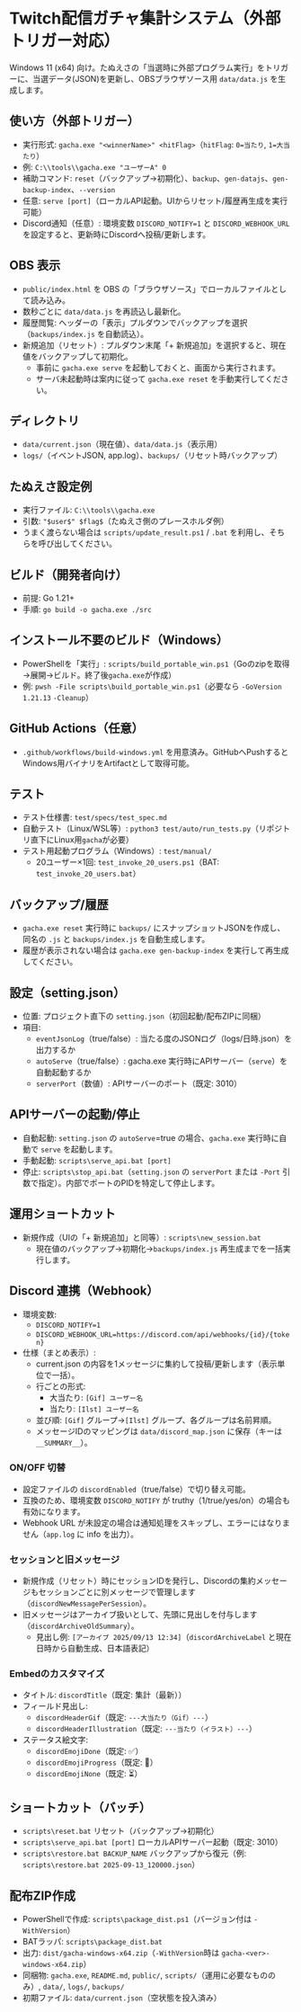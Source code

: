  # Twitch配信ガチャ集計システム（外部トリガー対応）

 Windows 11 (x64) 向け。たぬえさの「当選時に外部プログラム実行」をトリガーに、当選データ(JSON)を更新し、OBSブラウザソース用 `data/data.js` を生成します。

## 使い方（外部トリガー）
- 実行形式: `gacha.exe "<winnerName>" <hitFlag>`（`hitFlag`: `0=当たり`, `1=大当たり`）
- 例: `C:\\tools\\gacha.exe "ユーザーA" 0`
- 補助コマンド: `reset`（バックアップ→初期化）、`backup`、`gen-datajs`、`gen-backup-index`、`--version`
- 任意: `serve [port]`（ローカルAPI起動。UIからリセット/履歴再生成を実行可能）
 - Discord通知（任意）: 環境変数 `DISCORD_NOTIFY=1` と `DISCORD_WEBHOOK_URL` を設定すると、更新時にDiscordへ投稿/更新します。

## OBS 表示
- `public/index.html` を OBS の「ブラウザソース」でローカルファイルとして読み込み。
- 数秒ごとに `data/data.js` を再読込し最新化。
- 履歴閲覧: ヘッダーの「表示」プルダウンでバックアップを選択（`backups/index.js` を自動読込）。
- 新規追加（リセット）: プルダウン末尾「+ 新規追加」を選択すると、現在値をバックアップして初期化。
  - 事前に `gacha.exe serve` を起動しておくと、画面から実行されます。
  - サーバ未起動時は案内に従って `gacha.exe reset` を手動実行してください。

 ## ディレクトリ
 - `data/current.json`（現在値）、`data/data.js`（表示用）
 - `logs/`（イベントJSON, app.log）、`backups/`（リセット時バックアップ）

 ## たぬえさ設定例
 - 実行ファイル: `C:\\tools\\gacha.exe`
 - 引数: `"$user$" $flag$`（たぬえさ側のプレースホルダ例）
 - うまく渡らない場合は `scripts/update_result.ps1` / `.bat` を利用し、そちらを呼び出してください。

## ビルド（開発者向け）
- 前提: Go 1.21+
- 手順: `go build -o gacha.exe ./src`

## インストール不要のビルド（Windows）
- PowerShellを「実行」: `scripts/build_portable_win.ps1`（Goのzipを取得→展開→ビルド。終了後`gacha.exe`が作成）
- 例: `pwsh -File scripts\build_portable_win.ps1`（必要なら `-GoVersion 1.21.13` `-Cleanup`）

## GitHub Actions（任意）
- `.github/workflows/build-windows.yml` を用意済み。GitHubへPushするとWindows用バイナリをArtifactとして取得可能。

## テスト
- テスト仕様書: `test/specs/test_spec.md`
- 自動テスト（Linux/WSL等）: `python3 test/auto/run_tests.py`（リポジトリ直下にLinux用`gacha`が必要）
- テスト用起動プログラム（Windows）: `test/manual/`
  - 20ユーザー×1回: `test_invoke_20_users.ps1`（BAT: `test_invoke_20_users.bat`）

## バックアップ/履歴
- `gacha.exe reset` 実行時に `backups/` にスナップショットJSONを作成し、同名の `.js` と `backups/index.js` を自動生成します。
- 履歴が表示されない場合は `gacha.exe gen-backup-index` を実行して再生成してください。

## 設定（setting.json）
- 位置: プロジェクト直下の `setting.json`（初回起動/配布ZIPに同梱）
- 項目:
  - `eventJsonLog`（true/false）: 当たる度のJSONログ（logs/日時.json）を出力するか
  - `autoServe`（true/false）: gacha.exe 実行時にAPIサーバー（`serve`）を自動起動するか
  - `serverPort`（数値）: APIサーバーのポート（既定: 3010）

## APIサーバーの起動/停止
- 自動起動: `setting.json` の `autoServe`=true の場合、`gacha.exe` 実行時に自動で `serve` を起動します。
- 手動起動: `scripts\serve_api.bat [port]`
- 停止: `scripts\stop_api.bat`（`setting.json` の `serverPort` または `-Port` 引数で指定）。内部でポートのPIDを特定して停止します。

## 運用ショートカット
- 新規作成（UIの「+ 新規追加」と同等）: `scripts\new_session.bat`
  - 現在値のバックアップ→初期化→`backups/index.js` 再生成までを一括実行します。

## Discord 連携（Webhook）
- 環境変数:
  - `DISCORD_NOTIFY=1`
  - `DISCORD_WEBHOOK_URL=https://discord.com/api/webhooks/{id}/{token}`
- 仕様（まとめ表示）:
  - current.json の内容を1メッセージに集約して投稿/更新します（表示単位で一括）。
  - 行ごとの形式:
    - 大当たり: `[Gif] ユーザー名`
    - 当たり: `[Ilst] ユーザー名`
  - 並び順: `[Gif]` グループ→`[Ilst]` グループ、各グループは名前昇順。
  - メッセージIDのマッピングは `data/discord_map.json` に保存（キーは `__SUMMARY__`）。
  
### ON/OFF 切替
- 設定ファイルの `discordEnabled`（true/false）で切り替え可能。
- 互換のため、環境変数 `DISCORD_NOTIFY` が truthy（1/true/yes/on）の場合も有効になります。
- Webhook URL が未設定の場合は通知処理をスキップし、エラーにはなりません（`app.log` に info を出力）。

### セッションと旧メッセージ
- 新規作成（リセット）時にセッションIDを発行し、Discordの集約メッセージもセッションごとに別メッセージで管理します（`discordNewMessagePerSession`）。
- 旧メッセージはアーカイブ扱いとして、先頭に見出しを付与します（`discordArchiveOldSummary`）。
  - 見出し例: `[アーカイブ 2025/09/13 12:34]`（`discordArchiveLabel` と現在日時から自動生成、日本語表記）

### Embedのカスタマイズ
- タイトル: `discordTitle`（既定: 集計（最新））
- フィールド見出し:
  - `discordHeaderGif`（既定: `---大当たり（Gif）---`）
  - `discordHeaderIllustration`（既定: `---当たり（イラスト）---`）
- ステータス絵文字:
  - `discordEmojiDone`（既定: ✅）
  - `discordEmojiProgress`（既定: 🎨）
  - `discordEmojiNone`（既定: ⏳）

## ショートカット（バッチ）
- `scripts\reset.bat` リセット（バックアップ→初期化）
 - `scripts\serve_api.bat [port]` ローカルAPIサーバー起動（既定: 3010）
- `scripts\restore.bat BACKUP_NAME` バックアップから復元（例: `scripts\restore.bat 2025-09-13_120000.json`）

## 配布ZIP作成
- PowerShellで作成: `scripts\package_dist.ps1`（バージョン付は `-WithVersion`）
- BATラッパ: `scripts\package_dist.bat`
- 出力: `dist/gacha-windows-x64.zip`（`-WithVersion`時は `gacha-<ver>-windows-x64.zip`）
- 同梱物: `gacha.exe`, `README.md`, `public/`, `scripts/`（運用に必要なもののみ）, `data/`, `logs/`, `backups/`
- 初期ファイル: `data/current.json`（空状態を投入済み）
